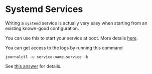 # Systemd Services

Writing a `systemd` service is actually very easy when starting from an existing known-good configuration.

You can use this to start your service at boot. More details [here](https://askubuntu.com/a/919059).

You can get access to the logs by running this command

```
journalctl -u service-name.service -b
```

See [this answer](https://unix.stackexchange.com/a/225407/24669) for details.
